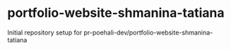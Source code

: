 # portfolio-website-shmanina-tatiana

Initial repository setup for pr-poehali-dev/portfolio-website-shmanina-tatiana